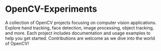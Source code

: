 # OpenCV-Experiments
A collection of OpenCV projects focusing on computer vision applications. Explore hand tracking, face detection, image processing, object tracking, and more. Each project includes documentation and usage examples to help you get started. Contributions are welcome as we dive into the world of OpenCV!
